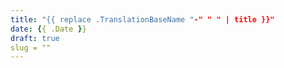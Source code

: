 ```yaml
---
title: "{{ replace .TranslationBaseName "-" " " | title }}"
date: {{ .Date }}
draft: true
slug = ""
---
```


